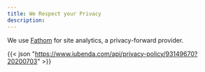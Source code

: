 ```yaml
---
title: We Respect your Privacy
description: 
---
```

We use [Fathom](https://usefathom.com/ref/USBDZ0) for site analytics, a privacy-forward provider. 

{{<  json "https://www.iubenda.com/api/privacy-policy/93149670?20200703" >}}

